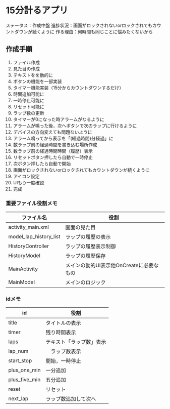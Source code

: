 # 15分計るアプリ

ステータス：作成中盤
進捗状況：画面がロックされないorロックされてもカウントダウンが続くように
作る理由：何時間も同じことに悩みたくないから  

## 作成手順

1. ファイル作成
2. 見た目の作成
3. テキストをを動的に
4. ボタンの機能を一部実装
5. タイマー機能実装（15分からカウントダウンするだけ）
6. 時間追加可能に
7. 一時停止可能に
8. リセット可能に
9. ラップ数の更新
10. タイマーが0になった時アラームがなるように
11. アラームが鳴った後，次へボタンで次のラップに行けるように
12. デバイスの方向変えても問題ないように
13. アラーム鳴ってから表示を「(経過時間)分経過」に
14. 数ラップ前の経過時間を書き込む場所作成
15. 数ラップ前の経過時間時間（履歴）表示
16. リセットボタン押したら自動で一時停止
17. 次ボタン押したら自動で開始
18. 画面がロックされないorロックされてもカウントダウンが続くように
19. アイコン設定
20. UIもう一度確認
21. 完成

### 重要ファイル役割メモ
|  ファイル名  |  役割  |
| ---- | ---- |
|  activity_main.xml  |  画面の見た目  |
|  model_lap_history_list  |  ラップの履歴の表示  |
|  HistoryController  |  ラップの履歴表示制御  |
|  HistoryModel  |  ラップの履歴保存  |
|  MainActivity  |  メインの動的UI表示他OnCreateに必要なもの  |
|  MainModel  |  メインのロジック  |

### idメモ
|  id  |  役割  |
| ---- | ---- |
|  title  |  タイトルの表示  |
|  timer  |  残り時間表示  |
|  laps  |  テキスト「ラップ数」表示  |
|  lap_num  | 　ラップ数表示  |
|  start_stop  |  開始，一時停止  |
|  plus_one_min  |  一分追加  |
|  plus_five_min  |  五分追加  |
|  reset  |  リセット  |
|  next_lap  |  ラップ数追加して次へ  |
